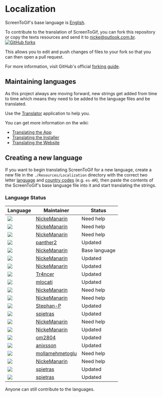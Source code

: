 # Localization
ScreenToGif's base language is [English](https://github.com/NickeManarin/ScreenToGif/blob/master/ScreenToGif/Resources/Localization/StringResources.en.xaml).<br/>

To contribute to the translation of ScreenToGif, you can fork this repository or copy the texts resources and send it to nicke@outlook.com.br.<br/>
[![GitHub forks](https://img.shields.io/github/forks/badges/shields.svg?style=social&label=Fork)](https://github.com/NickeManarin/ScreenToGif)

This allows you to edit and push changes of files to your fork so that you can then open a pull request.<br/>

For more information, visit GitHub's official [forking guide](https://guides.github.com/activities/forking/).

## Maintaining languages
As this project always are moving forward, new strings get added from time to time which means they need to be added to the language files and be translated. 

Use the [Translator](https://github.com/NickeManarin/ScreenToGif/tree/master/Other/Translator) application to help you.

You can get more information on the wiki:
- [Translating the App](https://github.com/NickeManarin/ScreenToGif/wiki/Localization)
- [Translating the Installer](https://github.com/NickeManarin/ScreenToGif/wiki/Localization-%28Installer%29)
- [Translating the Website](https://github.com/NickeManarin/ScreenToGif/wiki/Localization-%28Website%29)

## Creating a new language
If you want to begin translating ScreenToGif for a new language, create a new file in the ``./Resources/Localization`` directory with the correct two letter [language](https://en.wikipedia.org/wiki/List_of_ISO_639-1_codes#Partial_ISO_639_table) and [country codes](https://en.wikipedia.org/wiki/ISO_3166-1_alpha-2#Decoding_table) (e.g. `es-AR`), then paste the contents of the ScreenToGif's base language file into it and start translating the strings.

### Language Status

| Language | Maintainer | Status |
| -------- | ---------- | ----------- | 
| [![](https://img.shields.io/badge/ar-maintained-orange.svg)](https://github.com/NickeManarin/ScreenToGif/blob/master/ScreenToGif/Resources/Localization/StringResources.ar.xaml) | [NickeManarin](https://github.com/NickeManarin)          | Need help | 
| [![](https://img.shields.io/badge/cs-maintained-yellow.svg)](https://github.com/NickeManarin/ScreenToGif/blob/master/ScreenToGif/Resources/Localization/StringResources.cs.xaml) | [NickeManarin](https://github.com/NickeManarin)          | Need help | 
| [![](https://img.shields.io/badge/da-maintained-yellow.svg)](https://github.com/NickeManarin/ScreenToGif/blob/master/ScreenToGif/Resources/Localization/StringResources.da.xaml) | [NickeManarin](https://github.com/NickeManarin)          | Need help | 
| [![](https://img.shields.io/badge/de-maintained-green.svg)](https://github.com/NickeManarin/ScreenToGif/blob/master/ScreenToGif/Resources/Localization/StringResources.de.xaml) | [panther2](https://github.com/panther2)          | Updated | 
| [![](https://img.shields.io/badge/en-maintained-brightgreen.svg)](https://github.com/NickeManarin/ScreenToGif/blob/master/ScreenToGif/Resources/Localization/StringResources.en.xaml) | [NickeManarin](https://github.com/NickeManarin)          | Base language | 
| [![](https://img.shields.io/badge/es--AR-maintained-brightgreen.svg)](https://github.com/NickeManarin/ScreenToGif/blob/master/ScreenToGif/Resources/Localization/StringResources.es-AR.xaml) | [NickeManarin](https://github.com/NickeManarin)          | Updated | 
| [![](https://img.shields.io/badge/es-maintained-green.svg)](https://github.com/NickeManarin/ScreenToGif/blob/master/ScreenToGif/Resources/Localization/StringResources.es.xaml) | [NickeManarin](https://github.com/NickeManarin)          | Updated | 
| [![](https://img.shields.io/badge/fr-maintained-green.svg)](https://github.com/NickeManarin/ScreenToGif/blob/master/ScreenToGif/Resources/Localization/StringResources.fr.xaml) | [Tr4ncer](https://github.com/Tr4ncer)          | Updated | 
| [![](https://img.shields.io/badge/it-maintained-green.svg)](https://github.com/NickeManarin/ScreenToGif/blob/master/ScreenToGif/Resources/Localization/StringResources.it.xaml) | [mlocati](https://github.com/mlocati)          | Updated | 
| [![](https://img.shields.io/badge/ja-maintained-yellow.svg)](https://github.com/NickeManarin/ScreenToGif/blob/master/ScreenToGif/Resources/Localization/StringResources.ja.xaml) | [NickeManarin](https://github.com/NickeManarin)          | Need help | 
| [![](https://img.shields.io/badge/ko-maintained-orange.svg)](https://github.com/NickeManarin/ScreenToGif/blob/master/ScreenToGif/Resources/Localization/StringResources.ko.xaml) | [NickeManarin](https://github.com/NickeManarin)          | Need help | 
| [![](https://img.shields.io/badge/nl-maintained-yellow.svg)](https://github.com/NickeManarin/ScreenToGif/blob/master/ScreenToGif/Resources/Localization/StringResources.nl.xaml) | [Stephan-P](https://github.com/Stephan-P)          | Updated | 
| [![](https://img.shields.io/badge/pl-maintained-yellow.svg)](https://github.com/NickeManarin/ScreenToGif/blob/master/ScreenToGif/Resources/Localization/StringResources.pl.xaml) | [spietras](https://github.com/spietras)          | Updated | 
| [![](https://img.shields.io/badge/pt--PT-maintained-yellow.svg)](https://github.com/NickeManarin/ScreenToGif/blob/master/ScreenToGif/Resources/Localization/StringResources.pt-PT.xaml) | [NickeManarin](https://github.com/NickeManarin)          | Need help | 
| [![](https://img.shields.io/badge/pt-maintained-yellow.svg)](https://github.com/NickeManarin/ScreenToGif/blob/master/ScreenToGif/Resources/Localization/StringResources.pt.xaml) | [NickeManarin](https://github.com/NickeManarin)          | Updated | 
| [![](https://img.shields.io/badge/ru-maintained-yellow.svg)](https://github.com/NickeManarin/ScreenToGif/blob/master/ScreenToGif/Resources/Localization/StringResources.ru.xaml) | [om2804](https://github.com/om2804)          | Updated | 
| [![](https://img.shields.io/badge/sv-maintained-yellow.svg)](https://github.com/NickeManarin/ScreenToGif/blob/master/ScreenToGif/Resources/Localization/StringResources.sv.xaml) | [anixsson](https://github.com/anixsson)          | Updated | 
| [![](https://img.shields.io/badge/tr-maintained-orange.svg)](https://github.com/NickeManarin/ScreenToGif/blob/master/ScreenToGif/Resources/Localization/StringResources.tr.xaml) | [mollamehmetoglu](https://github.com/mollamehmetoglu)          | Need help | 
| [![](https://img.shields.io/badge/uk-maintained-orange.svg)](https://github.com/NickeManarin/ScreenToGif/blob/master/ScreenToGif/Resources/Localization/StringResources.uk.xaml) | [NickeManarin](https://github.com/NickeManarin)          | Need help | 
| [![](https://img.shields.io/badge/zh--Hant-maintained-yellow.svg)](https://github.com/NickeManarin/ScreenToGif/blob/master/ScreenToGif/Resources/Localization/StringResources.zh--Hant.xaml) | [spietras](https://github.com/spietras)          | Updated | 
| [![](https://img.shields.io/badge/zh-maintained-yellow.svg)](https://github.com/NickeManarin/ScreenToGif/blob/master/ScreenToGif/Resources/Localization/StringResources.zh.xaml) | [spietras](https://github.com/spietras)          | Updated | 

Anyone can still contribute to the languages. 
